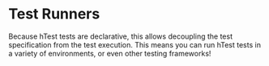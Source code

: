 # Test Runners

Because hTest tests are declarative, this allows decoupling the test specification from the test execution.
This means you can run hTest tests in a variety of environments, or even other testing frameworks!

